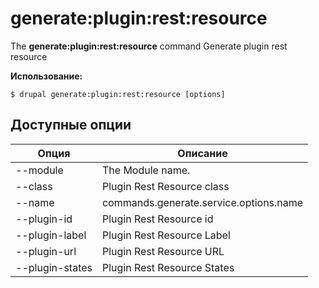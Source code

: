 # generate:plugin:rest:resource
The **generate:plugin:rest:resource** command Generate plugin rest resource

**Использование:**
```
$ drupal generate:plugin:rest:resource [options] 
```

## Доступные опции
Опция | Описание
-------|-------------
--module | The Module name.
--class | Plugin Rest Resource class
--name | commands.generate.service.options.name
--plugin-id | Plugin Rest Resource id
--plugin-label | Plugin Rest Resource Label
--plugin-url | Plugin Rest Resource URL
--plugin-states | Plugin Rest Resource States
